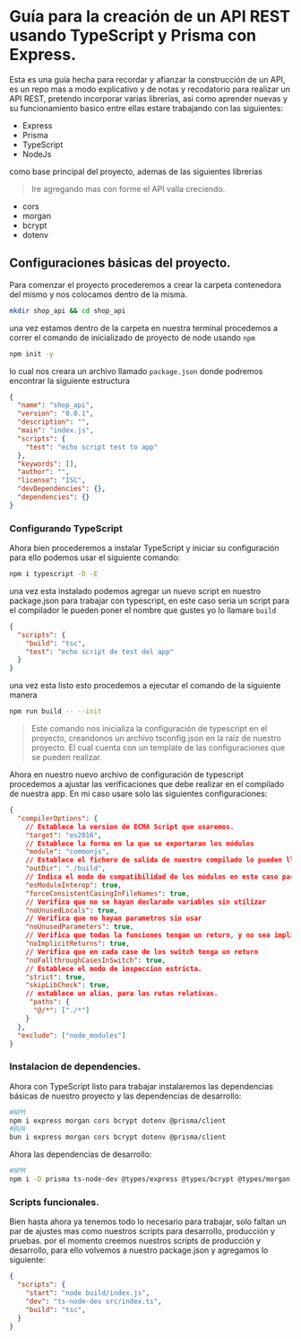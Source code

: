 # Guía para la creación de un API REST usando TypeScript y Prisma con Express.

Esta es una guía hecha para recordar y afianzar la construcción de un API, es un repo mas a modo explicativo y de notas y recodatorio para realizar un API REST, pretendo incorporar varias librerías, asi como aprender nuevas y su funcionamiento basico entre ellas estare trabajando con las siguientes:

- Express
- Prisma
- TypeScript
- NodeJs

como base principal del proyecto, ademas de las siguientes librerías
> Ire agregando mas con forme el API valla creciendo.

- cors
- morgan
- bcrypt
- dotenv

## Configuraciones básicas del proyecto.

Para comenzar el proyecto procederemos a crear la carpeta contenedora del mismo y nos colocamos dentro de la misma.

```bash
mkdir shop_api && cd shop_api
```
una vez estamos dentro de la carpeta en nuestra terminal procedemos a correr el comando de inicializado de proyecto de node usando ```npm```

```bash
npm init -y
```

lo cual nos creara un archivo llamado ```package.json``` donde podremos encontrar la siguiente estructura

```json
{
  "name": "shop_api",
  "version": "0.0.1",
  "description": "",
  "main": "index.js",
  "scripts": {
    "test": "echo script test to app"
  },
  "keywords": [],
  "author": "",
  "license": "ISC",
  "devDependencies": {},
  "dependencies": {}
}
```

### Configurando TypeScript

Ahora bien procederemos a instalar TypeScript y iniciar su configuración para ello podemos usar el siguiente comando:

```bash
npm i typescript -D -E
```

una vez esta instalado podemos agregar un nuevo script en nuestro package.json para trabajar con typescript, en este caso seria un script para el compilador le pueden poner el nombre que gustes yo lo llamare ```build```

```json
{
  "scripts": {
    "build": "tsc",
    "test": "echo script de test del app"
  }
}
```

una vez esta listo esto procedemos a ejecutar el comando de la siguiente manera

```bash
npm run build -- --init
```
> Este comando nos inicializa la configuración de typescript en el proyecto, creandonos un archivo tsconfig.json en la raíz de nuestro proyecto. El cual cuenta con un template de las configuraciones que se pueden realizar.

Ahora en nuestro nuevo archivo de configuración de typescript procedemos a ajustar las verificaciones que debe realizar en el compilado de nuestra app. En mi caso usare solo las siguientes configuraciones:

```json
{
  "compilerOptions": {
    // Establece la version de ECMA Script que usaremos.
    "target": "es2016", 
    // Establece la forma en la que se exportaran los módulos
    "module": "commonjs",
    // Establece el fichero de salida de nuestro compilado lo pueden llamar como gusten por convención se le suele llamar dist 
    "outDir": "./build", 
    // Indica el modo de compatibilidad de los módulos en este caso para que puede trabajar con las 2 formas.
    "esModuleInterop": true,
    "forceConsistentCasingInFileNames": true,
    // Verifica que no se hayan declarado variables sin utilizar
    "noUnusedLocals": true,
    // Verifica que no hayan parametros sin usar
    "noUnusedParameters": true,
    // Verifica que todas la funciones tengan un return, y no sea implícito.
    "noImplicitReturns": true,
    // Verifica que en cada case de los switch tenga un return
    "noFallthroughCasesInSwitch": true,
    // Establece el modo de inspeccion estricta.
    "strict": true,
    "skipLibCheck": true,
    // establece un alias, para las rutas relativas.
     "paths": {
      "@/*": ["./*"]
    }
  },
  "exclude": ["node_modules"]
}
```

### Instalacion de dependencies.

Ahora con TypeScript listo para trabajar instalaremos las dependencias básicas de nuestro proyecto y las dependencias de desarrollo:

```bash
#NPM
npm i express morgan cors bcrypt dotenv @prisma/client
#BUN
bun i express morgan cors bcrypt dotenv @prisma/client
```
Ahora las dependencias de desarrollo:

```bash
#NPM
npm i -D prisma ts-node-dev @types/express @types/bcrypt @types/morgan @types/cors
```

### Scripts funcionales.

Bien hasta ahora ya tenemos todo lo necesario para trabajar, solo faltan un par de ajustes mas como nuestros scripts para desarrollo, producción y pruebas. por el momento creemos nuestros scripts de producción y desarrollo, para ello volvemos a nuestro package.json y agregamos lo siguiente:

```json
{
  "scripts": {
    "start": "node build/index.js",
    "dev": "ts-node-dev src/index.ts",
    "build": "tsc",
  }
}
```

